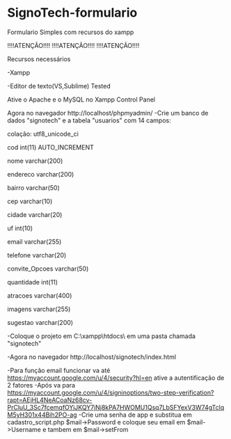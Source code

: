 # SignoTech-formulario
Formulario Simples com recursos do xampp

!!!!ATENÇÃO!!!! !!!!ATENÇÃO!!!! !!!!ATENÇÃO!!!!

Recursos necessários

-Xampp

-Editor de texto(VS,Sublime) Tested

Ative o Apache e o MySQL no Xampp Control Panel

Agora no navegador http://localhost/phpmyadmin/
-Crie um banco de dados "signotech" e a tabela "usuarios" com 14 campos:

colação: utf8_unicode_ci

cod int(11) AUTO_INCREMENT

nome varchar(200)

endereco varchar(200)

bairro varchar(50)

cep varchar(10)

cidade varchar(20)

uf int(10)

email varchar(255)

telefone varchar(20)

convite_Opcoes varchar(50)

quantidade int(11)

atracoes varchar(400)

imagens varchar(255)

sugestao varchar(200)

-Coloque o projeto em C:\xampp\htdocs\ em uma pasta chamada "signotech"

-Agora no navegador http://localhost/signotech/index.html

-Para função email funcionar va até https://myaccount.google.com/u/4/security?hl=en ative a autentificação de 2 fatores 
-Após va para https://myaccount.google.com/u/4/signinoptions/two-step-verification?rapt=AEjHL4NeACoaNz68cv-PrCluU_3Sc7fcemqfOYiJKQY7jNj8kPA7HWOMU1Qsq7LbSFYexV3W74gTclqM5yH301x44Bih2PO-ag
-Crie uma senha de app e substitua em cadastro_script.php $mail->Password e coloque seu email em  $mail->Username e tambem em  $mail->setFrom

